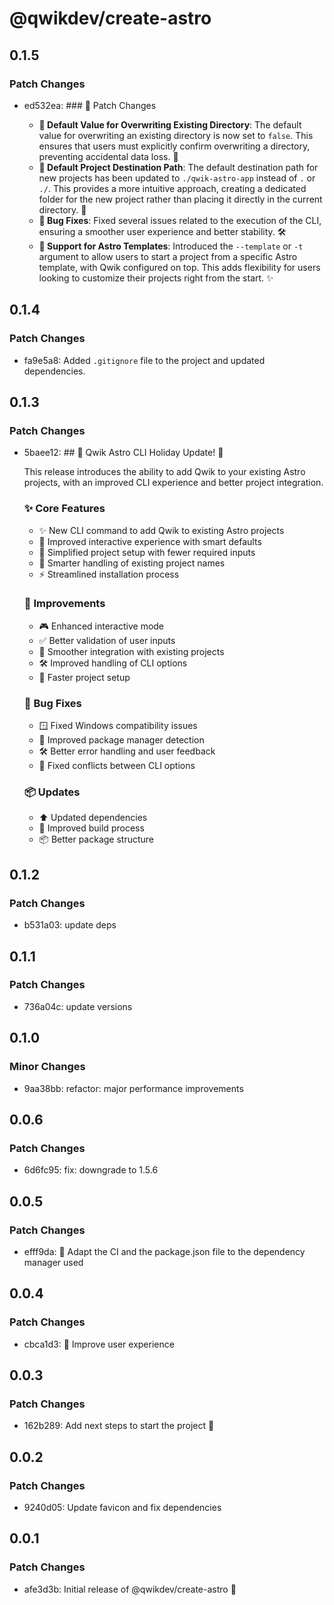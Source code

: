 # @qwikdev/create-astro

## 0.1.5

### Patch Changes

- ed532ea: ### 🚀 Patch Changes

  - **🔄 Default Value for Overwriting Existing Directory**:
    The default value for overwriting an existing directory is now set to `false`. This ensures that users must explicitly confirm overwriting a directory, preventing accidental data loss. 🎯
  - **📂 Default Project Destination Path**:
    The default destination path for new projects has been updated to `./qwik-astro-app` instead of `.` or `./`. This provides a more intuitive approach, creating a dedicated folder for the new project rather than placing it directly in the current directory. 📁
  - **🐞 Bug Fixes**:
    Fixed several issues related to the execution of the CLI, ensuring a smoother user experience and better stability. 🛠️
  - **🌟 Support for Astro Templates**:
    Introduced the `--template` or `-t` argument to allow users to start a project from a specific Astro template, with Qwik configured on top. This adds flexibility for users looking to customize their projects right from the start. ✨

## 0.1.4

### Patch Changes

- fa9e5a8: Added `.gitignore` file to the project and updated dependencies.

## 0.1.3

### Patch Changes

- 5baee12: ## 🎄 Qwik Astro CLI Holiday Update! 🎅

  This release introduces the ability to add Qwik to your existing Astro projects, with an improved CLI experience and better project integration.

  ### ✨ Core Features

  - ✨ New CLI command to add Qwik to existing Astro projects
  - 🚸 Improved interactive experience with smart defaults
  - 🎯 Simplified project setup with fewer required inputs
  - 🔄 Smarter handling of existing project names
  - ⚡️ Streamlined installation process

  ### 🔧 Improvements

  - 🎮 Enhanced interactive mode
  - ✅ Better validation of user inputs
  - 🔄 Smoother integration with existing projects
  - 🛠️ Improved handling of CLI options
  - 🚀 Faster project setup

  ### 🐛 Bug Fixes

  - 🪟 Fixed Windows compatibility issues
  - 🔧 Improved package manager detection
  - 🛠️ Better error handling and user feedback
  - 🔄 Fixed conflicts between CLI options

  ### 📦 Updates

  - ⬆️ Updated dependencies
  - 🔨 Improved build process
  - 📦 Better package structure

## 0.1.2

### Patch Changes

- b531a03: update deps

## 0.1.1

### Patch Changes

- 736a04c: update versions

## 0.1.0

### Minor Changes

- 9aa38bb: refactor: major performance improvements

## 0.0.6

### Patch Changes

- 6d6fc95: fix: downgrade to 1.5.6

## 0.0.5

### Patch Changes

- efff9da: 🚸 Adapt the CI and the package.json file to the dependency manager used

## 0.0.4

### Patch Changes

- cbca1d3: 🚸 Improve user experience

## 0.0.3

### Patch Changes

- 162b289: Add next steps to start the project 🚀

## 0.0.2

### Patch Changes

- 9240d05: Update favicon and fix dependencies

## 0.0.1

### Patch Changes

- afe3d3b: Initial release of @qwikdev/create-astro 🚀
